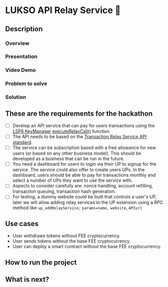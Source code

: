 # LUKSO API Relay Service 🐝

## Description
### Overview
### Presentation
### Video Demo
### Problem to solve
### Solution

## These are the requirements for the hackathon
- [ ] Develop an API service that can pay for users transactions using the [LSP6 KeyManager](https://docs.lukso.tech/standards/universal-profile/lsp6-key-manager/) [executeRelayCall()](https://github.com/lukso-network/LIPs/blob/main/LSPs/LSP-6-KeyManager.md#executerelaycall) function.
- [ ] The API needs to be based on the [Transaction Relay Service API standard](https://www.notion.so/Transaction-Relay-Service-API-Standard-2bda58f4f47f4497bb3381654acda8c3).
- [ ] The service can be subscription based with a free allowance for new users (or based on any other business model). This should be developed as a business that can be run in the future.
- [ ] You need a dashboard for users to login via their UP to signup for the service. The service could also offer to create users UPs. In the dashboard, users should be able to pay for transactions monthly and select a number of UPs they want to use the service with.
- [ ] Aspects to consider carefully are: nonce handling, account refilling, transaction queuing, transaction hash generation.
- [ ] For testing, a dummy website could be built that controls a user's UP, later we will allow adding relay services to the UP extension using a RPC method like `up_addRelayService;` `params=name,` `website`, `APIurl`

## Use cases

- User withdraws tokens without FEE cryptocurrency.
- User sends tokens without the base FEE cryptocurrency.
- User can deploy a smart contract without the base FEE cryptocurrency.

## How to run the project

## What is next?
